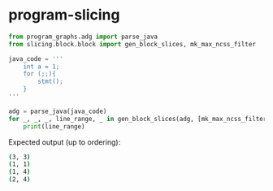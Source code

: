 # program-slicing


```python
from program_graphs.adg import parse_java
from slicing.block.block import gen_block_slices, mk_max_ncss_filter

java_code = '''
    int a = 1;
    for (;;){
        stmt();
    }
'''

adg = parse_java(java_code)
for _, _, _, line_range, _ in gen_block_slices(adg, [mk_max_ncss_filter(10, 0)]):
    print(line_range)
```

Expected output (up to ordering):
```bash
(3, 3)
(1, 1)
(1, 4)
(2, 4)
```